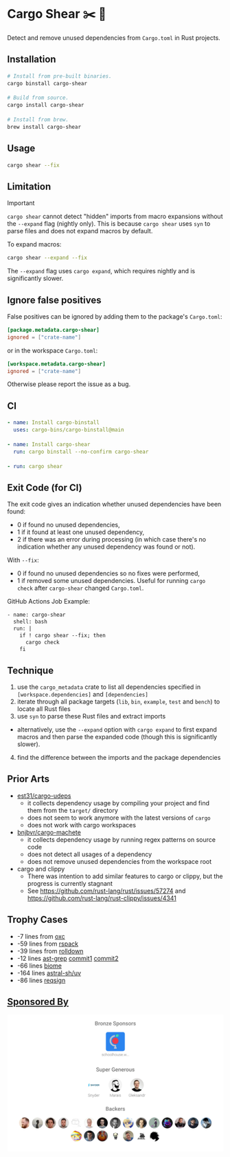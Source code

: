 # Cargo Shear ✂️ 🐑

Detect and remove unused dependencies from `Cargo.toml` in Rust projects.

## Installation

```bash
# Install from pre-built binaries.
cargo binstall cargo-shear

# Build from source.
cargo install cargo-shear

# Install from brew.
brew install cargo-shear
```

## Usage

```bash
cargo shear --fix
```

## Limitation

> [!IMPORTANT]
> `cargo shear` cannot detect "hidden" imports from macro expansions without the `--expand` flag (nightly only).
> This is because `cargo shear` uses `syn` to parse files and does not expand macros by default.

To expand macros:

```bash
cargo shear --expand --fix
```

The `--expand` flag uses `cargo expand`, which requires nightly and is significantly slower.

## Ignore false positives

False positives can be ignored by adding them to the package's `Cargo.toml`:

```toml
[package.metadata.cargo-shear]
ignored = ["crate-name"]
```

or in the workspace `Cargo.toml`:

```toml
[workspace.metadata.cargo-shear]
ignored = ["crate-name"]
```

Otherwise please report the issue as a bug.

## CI

```yaml
- name: Install cargo-binstall
  uses: cargo-bins/cargo-binstall@main

- name: Install cargo-shear
  run: cargo binstall --no-confirm cargo-shear

- run: cargo shear
```

## Exit Code (for CI)

The exit code gives an indication whether unused dependencies have been found:

* 0 if found no unused dependencies,
* 1 if it found at least one unused dependency,
* 2 if there was an error during processing (in which case there's no indication whether any unused dependency was found or not).

With `--fix`:

* 0 if found no unused dependencies so no fixes were performed,
* 1 if removed some unused dependencies. Useful for running `cargo check` after `cargo-shear` changed `Cargo.toml`.

GitHub Actions Job Example:

```
- name: cargo-shear
  shell: bash
  run: |
    if ! cargo shear --fix; then
      cargo check
    fi
```

## Technique

1. use the `cargo_metadata` crate to list all dependencies specified in `[workspace.dependencies]` and `[dependencies]`
2. iterate through all package targets (`lib`, `bin`, `example`, `test` and `bench`) to locate all Rust files
3. use `syn` to parse these Rust files and extract imports
  - alternatively, use the `--expand` option with `cargo expand` to first expand macros and then parse the expanded code (though this is significantly slower).
4. find the difference between the imports and the package dependencies

## Prior Arts

* [est31/cargo-udeps](https://github.com/est31/cargo-udeps)
    * it collects dependency usage by compiling your project and find them from the `target/` directory
    * does not seem to work anymore with the latest versions of `cargo`
    * does not work with cargo workspaces
* [bnjbvr/cargo-machete](https://github.com/bnjbvr/cargo-machete)
    * it collects dependency usage by running regex patterns on source code
    * does not detect all usages of a dependency
    * does not remove unused dependencies from the workspace root
* cargo and clippy
    * There was intention to add similar features to cargo or clippy, but the progress is currently stagnant
    * See https://github.com/rust-lang/rust/issues/57274 and https://github.com/rust-lang/rust-clippy/issues/4341

## Trophy Cases

* -7 lines from [oxc](https://github.com/oxc-project/oxc/pull/2729)
* -59 lines from [rspack](https://github.com/web-infra-dev/rspack/pull/5954)
* -39 lines from [rolldown](https://github.com/rolldown/rolldown/pull/593)
* -12 lines [ast-grep](https://github.com/ast-grep/ast-grep) [commit1](https://github.com/ast-grep/ast-grep/commit/c4ef252a71b05193f2ced327666f61836ad515c3) [commit2](https://github.com/ast-grep/ast-grep/commit/43edbc131e68173468e9aa302cab9b45263b1f76)
* -66 lines [biome](https://github.com/biomejs/biome/pull/2153)
* -164 lines [astral-sh/uv](https://github.com/astral-sh/uv/pull/3527)
* -86 lines [reqsign](https://github.com/Xuanwo/reqsign/pull/481)

## [Sponsored By](https://github.com/sponsors/Boshen)

<p align="center">
  <a href="https://github.com/sponsors/Boshen">
    <img src="https://raw.githubusercontent.com/Boshen/sponsors/main/sponsors.svg" alt="My sponsors" />
  </a>
</p>
